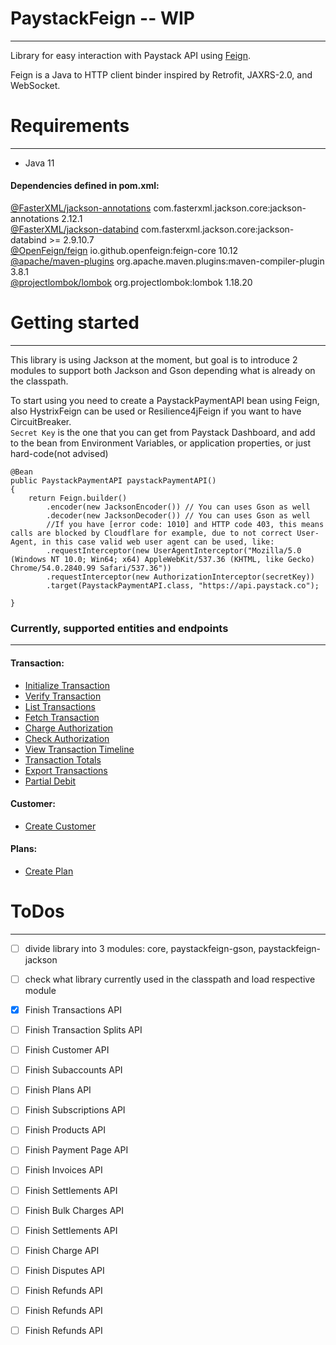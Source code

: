 # PaystackFeign -- WIP

------
Library for easy interaction with Paystack API using [Feign](https://github.com/OpenFeign/feign).

Feign is a Java to HTTP client binder inspired by Retrofit, JAXRS-2.0, and WebSocket.

# Requirements

------

* Java 11

#### Dependencies defined in pom.xml:

[@FasterXML/jackson-annotations](https://github.com/FasterXML/jackson-annotations) com.fasterxml.jackson.core:jackson-annotations 2.12.1 \
[@FasterXML/jackson-databind](https://github.com/FasterXML/jackson-databind) com.fasterxml.jackson.core:jackson-databind >= 2.9.10.7 \
[@OpenFeign/feign](https://github.com/OpenFeign/feign) io.github.openfeign:feign-core 10.12 \
[@apache/maven-plugins](https://github.com/apache/maven-plugins) org.apache.maven.plugins:maven-compiler-plugin 3.8.1 \
[@projectlombok/lombok](https://github.com/projectlombok/lombok) org.projectlombok:lombok 1.18.20

# Getting started

------
This library is using Jackson at the moment, but goal is to introduce 2 modules to support both Jackson and Gson depending what is already on the classpath.

To start using you need to create a PaystackPaymentAPI bean using Feign, also HystrixFeign can be used or Resilience4jFeign if you want to have CircuitBreaker. \
`Secret Key` is the one that you can get from Paystack Dashboard, and add to the bean from Environment Variables, or application properties, or just hard-code(not advised)

    @Bean
    public PaystackPaymentAPI paystackPaymentAPI()
    {
        return Feign.builder()
            .encoder(new JacksonEncoder()) // You can uses Gson as well
            .decoder(new JacksonDecoder()) // You can uses Gson as well
            //If you have [error code: 1010] and HTTP code 403, this means calls are blocked by Cloudflare for example, due to not correct User-Agent, in this case valid web user agent can be used, like:
            .requestInterceptor(new UserAgentInterceptor("Mozilla/5.0 (Windows NT 10.0; Win64; x64) AppleWebKit/537.36 (KHTML, like Gecko) Chrome/54.0.2840.99 Safari/537.36"))
            .requestInterceptor(new AuthorizationInterceptor(secretKey))
            .target(PaystackPaymentAPI.class, "https://api.paystack.co");

    }

### Currently, supported entities and endpoints

-----

#### Transaction:

* [Initialize Transaction](https://paystack.com/docs/api/#transaction-initialize)
* [Verify Transaction](https://paystack.com/docs/api/#transaction-verify)
* [List Transactions](https://paystack.com/docs/api/#transaction-list)
* [Fetch Transaction](https://paystack.com/docs/api/#transaction-fetch)
* [Charge Authorization](https://paystack.com/docs/api/#transaction-charge-authorization)
* [Check Authorization](https://paystack.com/docs/api/#transaction-check-authorization)
* [View Transaction Timeline](https://paystack.com/docs/api/#transaction-view-timeline)
* [Transaction Totals](https://paystack.com/docs/api/#transaction-totals)
* [Export Transactions](https://paystack.com/docs/api/#transaction-export)
* [Partial Debit](https://paystack.com/docs/api/#transaction-partial-debit)

#### Customer:

* [Create Customer](https://paystack.com/docs/api/#customer-create)

#### Plans:

* [Create Plan](https://paystack.com/docs/api/#plan-create)

# ToDos

-----

- [ ] divide library into 3 modules: core, paystackfeign-gson, paystackfeign-jackson
- [ ] check what library currently used in the classpath and load respective module
- [x] Finish Transactions API
- [ ] Finish Transaction Splits API
- [ ] Finish Customer API
- [ ] Finish Subaccounts API
- [ ] Finish Plans API
- [ ] Finish Subscriptions API
- [ ] Finish Products API
- [ ] Finish Payment Page API
- [ ] Finish Invoices API
- [ ] Finish Settlements API
- [ ] Finish Bulk Charges API
- [ ] Finish Settlements API
- [ ] Finish Charge API
- [ ] Finish Disputes API
- [ ] Finish Refunds API
- [ ] Finish Refunds API
- [ ] Finish Refunds API


